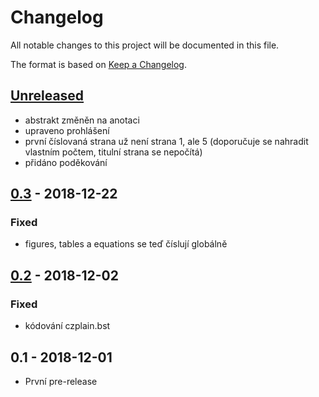 # Changelog
All notable changes to this project will be documented in this file.

The format is based on [Keep a Changelog](https://keepachangelog.com/en/1.0.0/).

## [Unreleased]
- abstrakt změněn na anotaci
- upraveno prohlášení
- první číslovaná strana už není strana 1, ale 5 (doporučuje se nahradit
vlastním počtem, titulní strana se nepočítá)
- přidáno poděkování

## [0.3] - 2018-12-22
### Fixed
- figures, tables a equations se teď číslují globálně

## [0.2] - 2018-12-02
### Fixed
- kódování czplain.bst

## 0.1 - 2018-12-01
- První pre-release

[Unreleased]: https://github.com/sorashi/latex-maturitni-prace/compare/v0.3...HEAD
[0.3]: https://github.com/sorashi/latex-maturitni-prace/compare/v0.2...v0.3
[0.2]: https://github.com/sorashi/latex-maturitni-prace/compare/v0.1...v0.2
